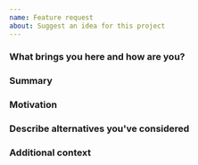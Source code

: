 ```yaml
---
name: Feature request
about: Suggest an idea for this project
---
```


### What brings you here and how are you?

<!-- Feel free to share freely or not, we love this and do this all the time in the org -->

### Summary

<!-- One paragraph explanation of the feature. -->

### Motivation

<!-- Why are we doing this? What use cases does it support? What is the expected outcome? -->

### Describe alternatives you've considered

<!-- A clear and concise description of the alternative solutions you've considered. -->

### Additional context

<!-- Add any other context or screenshots about the feature request here. -->
